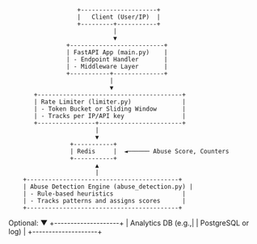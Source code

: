                        +---------------------+
                       |   Client (User/IP)  |
                       +---------+-----------+
                                 |
                                 ▼
                    +--------------------------+
                    | FastAPI App (main.py)    |
                    | - Endpoint Handler       |
                    | - Middleware Layer       |
                    +-----------+--------------+
                                |
                                ▼
           +----------------------------------------+
           | Rate Limiter (limiter.py)              |
           | - Token Bucket or Sliding Window       |
           | - Tracks per IP/API key                |
           +----------------+-----------------------+
                            |
                            ▼
                     +-----------+
                     | Redis     |  ◄────── Abuse Score, Counters
                     +-----------+
                            ▲
                            |
        +------------------------------------------+
        | Abuse Detection Engine (abuse_detection.py) |
        | - Rule-based heuristics                   |
        | - Tracks patterns and assigns scores      |
        +------------------------------------------+

Optional:
                            ▼
                 +--------------------+
                 | Analytics DB (e.g.,|
                 | PostgreSQL or log) |
                 +--------------------+

